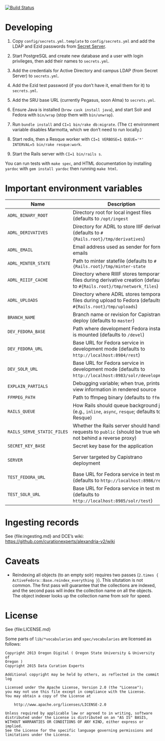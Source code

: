 [![Build Status](https://travis-ci.org/ucsblibrary/alexandria.svg?branch=master)](https://travis-ci.org/ucsblibrary/alexandria)

# Developing

1. Copy `config/secrets.yml.template` to `config/secrets.yml` and add
   the LDAP and Ezid passwords from
   [Secret Server](https://epm.ets.ucsb.edu/SS/login.aspx).

1. Start PostgreSQL and create new database and a user with login
   privileges, then add their names to `secrets.yml`.

1. Add the credentials for Active Directory and campus LDAP (from
   Secret Server) to `secrets.yml`.

1. Add the Ezid test password (if you don’t have it, email them for
   it) to `secrets.yml`.

1. Add the SRU base URL (currently Pegasus, soon Alma) to `secrets.yml`.

1. Ensure Java is installed (`brew cask install java`), and start Solr
   and Fedora with `bin/wrap` (stop them with `bin/unwrap`).

1. Run `bundle install` and `CI=1 bin/rake db:migrate`. (The `CI`
   environment variable disables Marmotta, which we don’t need to run
   locally.)

1. Start redis, then a Resque worker with `CI=1 VERBOSE=1 QUEUE='*' INTERVAL=5 bin/rake resque:work`.

1. Start the Rails server with `CI=1 bin/rails s`.

You can run tests with `make spec`, and HTML documentation by
installing `yardoc` with `gem install yardoc` then running `make
html`.

# Important environment variables

| Name | Description | Required |
| ---- | ----------- | -------- |
| `ADRL_BINARY_ROOT` | Directory root for local ingest files (defaults to `/opt/ingest` | No |
| `ADRL_DERIVATIVES` | Directory for ADRL to store IIIF derivatives (defaults to `#{Rails.root}/tmp/derivatives`) | No |
| `ADRL_EMAIL` | Email address used as sender for form emails | No |
| `ADRL_MINTER_STATE` | Path to minter statefile (defaults to `#{Rails.root}/tmp/minter-state` | No |
| `ADRL_RIIIF_CACHE` | Directory where RIIIF stores temporary files during derivative creation (defaults to `#{Rails.root}/tmp/network_files`) | No |
| `ADRL_UPLOADS` | Directory where ADRL stores temporary files during upload to Fedora (defaults to `#{Rails.root}/tmp/uploads`) | No |
| `BRANCH_NAME` | Branch name or revision for Capistrano to deploy (defaults to `master`) | No |
| `DEV_FEDORA_BASE` | Path where development Fedora instance is mounted (defaults to `/devel`) | No |
| `DEV_FEDORA_URL` | Base URL for Fedora service in development mode (defaults to `http://localhost:8984/rest`) | No |
| `DEV_SOLR_URL` | Base URL for Fedora service in development mode (defaults to `http://localhost:8983/solr/development`) | No |
| `EXPLAIN_PARTIALS` | Debugging variable; when true, prints view information in rendered source | No |
| `FFMPEG_PATH` | Path to ffmpeg binary (defaults to `ffmpeg`) | No |
| `RAILS_QUEUE` | How Rails should queue background jobs (e.g., `inline`, `async`, `resque`; defaults to Resque) | No |
| `RAILS_SERVE_STATIC_FILES` | Whether the Rails server should handle requests to `public` (should be true when not behind a reverse proxy) | No |
| `SECRET_KEY_BASE` | Secret key base for the application | Yes |
| `SERVER` | Server targeted by Capistrano deployment | Yes, during deploy |
| `TEST_FEDORA_URL` | Base URL for Fedora service in test mode (defaults to `http://localhost:8986/rest`) | No |
| `TEST_SOLR_URL` | Base URL for Fedora service in test mode (defaults to `http://localhost:8985/solr/test`) | No |

# Ingesting records

See {file:ingesting.md} and DCE’s wiki:
<https://github.com/curationexperts/alexandria-v2/wiki>

# Caveats

* Reindexing all objects (to an empty solr) requires two passes
  (`2.times { ActiveFedora::Base.reindex_everything }`). This
  situtation is not common. The first pass will guarantee that the
  collections are indexed, and the second pass will index the
  collection name on all the objects. The object indexer looks up the
  collection name from solr for speed.

# License

See {file:LICENSE.md}

Some parts of `lib/*vocabularies` and `spec/vocabularies` are licensed
as follows:

```
Copyright 2013 Oregon Digital ( Oregon State University & University of
Oregon )
Copyright 2015 Data Curation Experts

Additional copyright may be held by others, as reflected in the commit log

Licensed under the Apache License, Version 2.0 (the "License");
you may not use this file except in compliance with the License.
You may obtain a copy of the License at

    http://www.apache.org/licenses/LICENSE-2.0

Unless required by applicable law or agreed to in writing, software
distributed under the License is distributed on an "AS IS" BASIS,
WITHOUT WARRANTIES OR CONDITIONS OF ANY KIND, either express or implied.
See the License for the specific language governing permissions and
limitations under the License.
```
